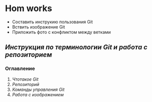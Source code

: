 # **Hom works**

* Составить инструкию пользования Git
* Вствить изображение Git
* Приложить фото с конфликтом между ветками

## **_Инструкция по терминологии Git и работа с репозиторием_**

### **Оглавление**

1. _Чтотакое Git_
2. _Репозиторий_
3. _Команды управления Git_
4. _Работа с изображением_

